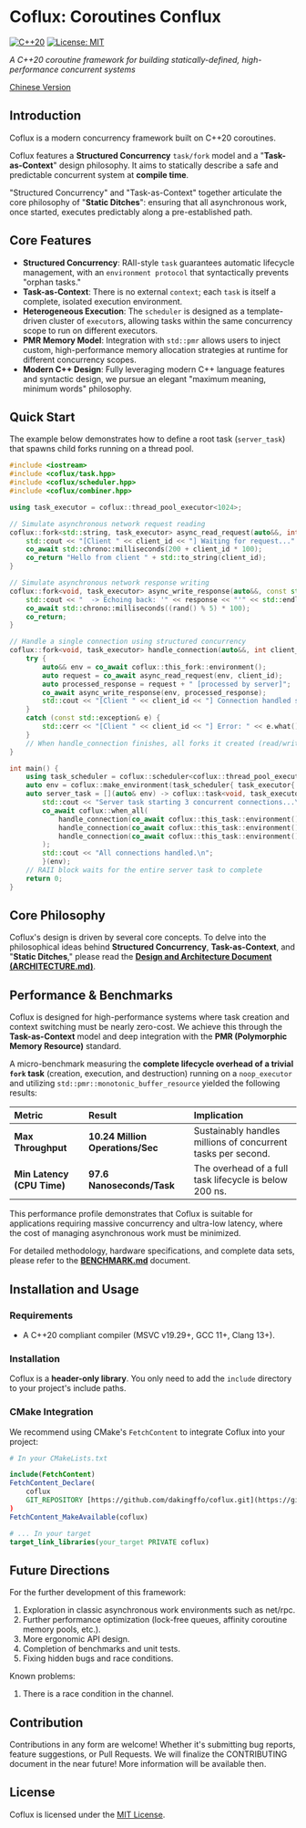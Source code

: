 # Coflux: Coroutines Conflux

[![C++20](https://img.shields.io/badge/C++-20-blue.svg)](https://isocpp.org/std/the-standard)
[![License: MIT](https://img.shields.io/badge/License-MIT-yellow.svg)](https://opensource.org/licenses/MIT)

*A C++20 coroutine framework for building statically-defined, high-performance concurrent systems*

[Chinese Version](./docs/README.zh.md)

## Introduction

Coflux is a modern concurrency framework built on C++20 coroutines.

Coflux features a **Structured Concurrency** `task/fork` model and a "**Task-as-Context**" design philosophy. It aims to statically describe a safe and predictable concurrent system at **compile time**.

"Structured Concurrency" and "Task-as-Context" together articulate the core philosophy of "**Static Ditches**": ensuring that all asynchronous work, once started, executes predictably along a pre-established path.

## Core Features

- **Structured Concurrency**: RAII-style `task` guarantees automatic lifecycle management, with an `environment protocol` that syntactically prevents "orphan tasks."
- **Task-as-Context**: There is no external `context`; each `task` is itself a complete, isolated execution environment.
- **Heterogeneous Execution**: The `scheduler` is designed as a template-driven cluster of `executor`s, allowing tasks within the same concurrency scope to run on different executors.
- **PMR Memory Model**: Integration with `std::pmr` allows users to inject custom, high-performance memory allocation strategies at runtime for different concurrency scopes.
- **Modern C++ Design**: Fully leveraging modern C++ language features and syntactic design, we pursue an elegant "maximum meaning, minimum words" philosophy.

## Quick Start

The example below demonstrates how to define a root task (`server_task`) that spawns child forks running on a thread pool.

```cpp
#include <iostream>
#include <coflux/task.hpp>
#include <coflux/scheduler.hpp>
#include <coflux/combiner.hpp>

using task_executor = coflux::thread_pool_executor<1024>;

// Simulate asynchronous network request reading
coflux::fork<std::string, task_executor> async_read_request(auto&&, int client_id) {
    std::cout << "[Client " << client_id << "] Waiting for request..." << std::endl;
    co_await std::chrono::milliseconds(200 + client_id * 100);
    co_return "Hello from client " + std::to_string(client_id);
}

// Simulate asynchronous network response writing
coflux::fork<void, task_executor> async_write_response(auto&&, const std::string& response) {
    std::cout << "  -> Echoing back: '" << response << "'" << std::endl;
    co_await std::chrono::milliseconds((rand() % 5) * 100);
    co_return;
}

// Handle a single connection using structured concurrency
coflux::fork<void, task_executor> handle_connection(auto&&, int client_id) {
    try {
        auto&& env = co_await coflux::this_fork::environment();
        auto request = co_await async_read_request(env, client_id);
        auto processed_response = request + " [processed by server]";
        co_await async_write_response(env, processed_response);
        std::cout << "[Client " << client_id << "] Connection handled successfully." << std::endl;
    }
    catch (const std::exception& e) {
        std::cerr << "[Client " << client_id << "] Error: " << e.what() << std::endl;
    }
    // When handle_connection finishes, all forks it created (read/write) are automatically cleaned up.
}

int main() {
    using task_scheduler = coflux::scheduler<coflux::thread_pool_executor<1024>, coflux::timer_executor>;
    auto env = coflux::make_environment(task_scheduler{ task_executor{ 3 }, coflux::timer_executor{} });
    auto server_task = [](auto& env) -> coflux::task<void, task_executor, task_scheduler> {
        std::cout << "Server task starting 3 concurrent connections...\n";
        co_await coflux::when_all(
            handle_connection(co_await coflux::this_task::environment(), 1),
            handle_connection(co_await coflux::this_task::environment(), 2),
            handle_connection(co_await coflux::this_task::environment(), 3)
        );
        std::cout << "All connections handled.\n";
        }(env);
    // RAII block waits for the entire server task to complete
    return 0;
}
```

## Core Philosophy

Coflux's design is driven by several core concepts. To delve into the philosophical ideas behind **Structured Concurrency**, **Task-as-Context**, and "**Static Ditches**," please read the **[Design and Architecture Document (ARCHITECTURE.md)](./docs/ARCHITECTURE.en.md)**.


## Performance & Benchmarks

Coflux is designed for high-performance systems where task creation and context switching must be nearly zero-cost. We achieve this through the **Task-as-Context** model and deep integration with the **PMR (Polymorphic Memory Resource)** standard.

A micro-benchmark measuring the **complete lifecycle overhead of a trivial `fork` task** (creation, execution, and destruction) running on a `noop_executor` and utilizing `std::pmr::monotonic_buffer_resource` yielded the following results:

| Metric | Result | Implication |
| :--- | :--- | :--- |
| **Max Throughput** | **$10.24 \text{ Million Operations/Sec}$** | Sustainably handles millions of concurrent tasks per second. |
| **Min Latency (CPU Time)** | **$97.6 \text{ Nanoseconds/Task}$** | The overhead of a full task lifecycle is below 200 ns. |

This performance profile demonstrates that Coflux is suitable for applications requiring massive concurrency and ultra-low latency, where the cost of managing asynchronous work must be minimized.

For detailed methodology, hardware specifications, and complete data sets, please refer to the **[BENCHMARK.md](./docs/BENCHMARK.en.md)** document.

## Installation and Usage

### Requirements

  - A C++20 compliant compiler (MSVC v19.29+, GCC 11+, Clang 13+).

### Installation

Coflux is a **header-only library**. You only need to add the `include` directory to your project's include paths.

### CMake Integration

We recommend using CMake's `FetchContent` to integrate Coflux into your project:

```cmake
# In your CMakeLists.txt

include(FetchContent)
FetchContent_Declare(
    coflux
    GIT_REPOSITORY [https://github.com/dakingffo/coflux.git](https://github.com/dakingffo/coflux.git)
)
FetchContent_MakeAvailable(coflux)

# ... In your target
target_link_libraries(your_target PRIVATE coflux)
```

## Future Directions

For the further development of this framework:

1.  Exploration in classic asynchronous work environments such as net/rpc.
2.  Further performance optimization (lock-free queues, affinity coroutine memory pools, etc.).
3.  More ergonomic API design.
4.  Completion of benchmarks and unit tests.
5.  Fixing hidden bugs and race conditions.

Known problems:
1. There is a race condition in the channel.

## Contribution

Contributions in any form are welcome\! Whether it's submitting bug reports, feature suggestions, or Pull Requests.
We will finalize the CONTRIBUTING document in the near future\! More information will be available then.

## License

Coflux is licensed under the [MIT License](https://www.google.com/search?q=./LICENSE).